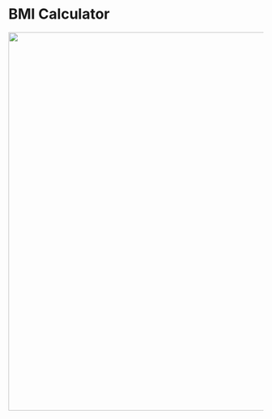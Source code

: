 # BMI Calculator

<img src="https://github.com/harshiniakshaya/React-Mini-Projects/assets/149646981/e18d13a8-d3b1-4d0b-8798-952aac98a8f4" width="1232" height="747">
